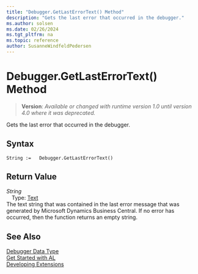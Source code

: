 ```yaml
---
title: "Debugger.GetLastErrorText() Method"
description: "Gets the last error that occurred in the debugger."
ms.author: solsen
ms.date: 02/26/2024
ms.tgt_pltfrm: na
ms.topic: reference
author: SusanneWindfeldPedersen
---
```

[//]: # (START>DO_NOT_EDIT)
[//]: # (IMPORTANT:Do not edit any of the content between here and the END>DO_NOT_EDIT.)
[//]: # (Any modifications should be made in the .xml files in the ModernDev repo.)
# Debugger.GetLastErrorText() Method
> **Version**: _Available or changed with runtime version 1.0 until version 4.0 where it was deprecated._

Gets the last error that occurred in the debugger.


## Syntax
```AL
String :=   Debugger.GetLastErrorText()
```

## Return Value
*String*  
&emsp;Type: [Text](../text/text-data-type.md)  
The text string that was contained in the last error message that was generated by Microsoft Dynamics Business Central. If no error has occurred, then the function returns an empty string.


[//]: # (IMPORTANT: END>DO_NOT_EDIT)


## See Also
[Debugger Data Type](debugger-data-type.md)  
[Get Started with AL](../../devenv-get-started.md)  
[Developing Extensions](../../devenv-dev-overview.md)